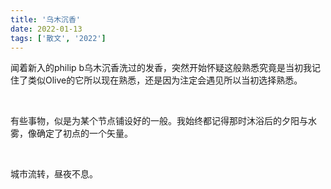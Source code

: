 ```yaml
---
title: '乌木沉香'
date: 2022-01-13
tags: ['散文', '2022']
---
```

闻着新入的philip b乌木沉香洗过的发香，突然开始怀疑这般熟悉究竟是当初我记住了类似Olive的它所以现在熟悉，还是因为注定会遇见所以当初选择熟悉。

<br/>

有些事物，似是为某个节点铺设好的一般。我始终都记得那时沐浴后的夕阳与水雾，像确定了初点的一个矢量。

<br/>

城市流转，昼夜不息。

<br/>

